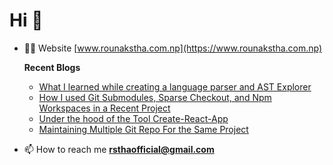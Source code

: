 <h1 align="left">Hi 👋</h1>

- 👨‍💻 Website [www.rounakstha.com.np](https://www.rounakstha.com.np)
  
  **Recent Blogs**
  - [What I learned while creating a language parser and AST Explorer](https://www.rounakstha.com.np/blog/what-i-learned-while-creating-a-language-parser-and-an-ast-explorer)
  - [How I used Git Submodules, Sparse Checkout, and Npm Workspaces in a Recent Project](https://www.rounakstha.me/blog/git-submodule-sparse-checkout-and-npm-workspaces)
  - [Under the hood of the Tool Create-React-App](https://www.rounakstha.me/blog/under-the-hood-of-the-tool-create-react-app)
  - [Maintaining Multiple Git Repo For the Same Project](https://www.rounakstha.me/blog/maintaining-mulitple-git-repo-for-same-project)
  
- 📫 How to reach me **rsthaofficial@gmail.com**

